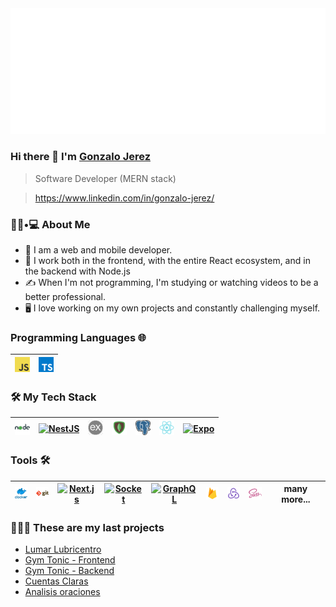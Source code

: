 <img src="https://github.com/GonzaJerez/gonzajerez/blob/main/svg.svg"/>

### Hi there 👋 I'm [Gonzalo Jerez](https://www.linkedin.com/in/gonzalo-jerez-8089b918b/)
> Software Developer (MERN stack)

> https://www.linkedin.com/in/gonzalo-jerez/


<h3> 👨🏻•💻 About Me </h3>


- 📱 I am a web and mobile developer.
- 🌱 I work both in the frontend, with the entire React ecosystem, and in the backend with Node.js
- ✍️ When I'm not programming, I'm studying or watching videos to be a better professional.
- 🖥  I love working on my own projects and constantly challenging myself.


### Programming Languages 🌐

| [<img src="https://raw.githubusercontent.com/github/explore/80688e429a7d4ef2fca1e82350fe8e3517d3494d/topics/javascript/javascript.png" alt="Javascript" width="24">](https://developer.mozilla.org/es/docs/Web/JavaScript) | [<img src="https://raw.githubusercontent.com/github/explore/80688e429a7d4ef2fca1e82350fe8e3517d3494d/topics/typescript/typescript.png" alt="ts logo" width="24">](https://www.typescriptlang.org/) 
|---|---|



<h3>🛠 My Tech Stack</h3>

| [<img src="https://raw.githubusercontent.com/sachinverma53121/sachinverma53121/master/icons/node.png" alt="Node" width="24">](https://nodejs.org/es/) | [<img src="https://d33wubrfki0l68.cloudfront.net/e937e774cbbe23635999615ad5d7732decad182a/26072/logo-small.ede75a6b.svg" alt="NestJS" width="24">](https://nestjs.com/) | [<img src="https://raw.githubusercontent.com/sachinverma53121/sachinverma53121/master/icons/express.png" alt="Express" width="24">](https://expressjs.com/es/)| [<img src="https://raw.githubusercontent.com/sachinverma53121/sachinverma53121/master/icons/mongo.png" alt="Mongo" width="24">](https://www.mongodb.com/es) | [<img src="https://raw.githubusercontent.com/github/explore/80688e429a7d4ef2fca1e82350fe8e3517d3494d/topics/postgresql/postgresql.png" alt="Mongo" width="24">](https://www.mongodb.com/es) | [<img src="https://raw.githubusercontent.com/sachinverma53121/sachinverma53121/master/icons/react.png" alt="React" width="24">](https://es.reactjs.org/) | [<img src="https://static.expo.dev/static/favicon-light-48x48.png" alt="Expo" width="24">](https://expo.dev/)| 
|---|---|---|---|---|---|---|



### Tools 🛠️

| [<img src="https://raw.githubusercontent.com/github/explore/80688e429a7d4ef2fca1e82350fe8e3517d3494d/topics/docker/docker.png" alt="Docker" width="24">](https://www.docker.com/) | [<img src="https://raw.githubusercontent.com/github/explore/80688e429a7d4ef2fca1e82350fe8e3517d3494d/topics/git/git.png" alt="Git" width="24">](https://git-scm.com/) | [<img src="https://nextjs.org/static/favicon/favicon-32x32.png" alt="Next.js" width="24">](https://nextjs.org/) | [<img src="https://socket.io/images/logo.svg" alt="Socket" width="24">](https://socket.io/) | [<img src="https://graphql.org/img/brand/logos/logo.svg" alt="GraphQL" width="24">](https://graphql.org/) | [<img src="https://raw.githubusercontent.com/github/explore/80688e429a7d4ef2fca1e82350fe8e3517d3494d/topics/firebase/firebase.png" alt="firebase" width="24">](https://firebase.google.com/) | [<img src="https://raw.githubusercontent.com/sachinverma53121/sachinverma53121/master/icons/redux.png" alt="Redux" width="24">](https://es.redux.js.org/) | [<img src="https://raw.githubusercontent.com/github/explore/80688e429a7d4ef2fca1e82350fe8e3517d3494d/topics/sass/sass.png" alt="Sass" width="24">](https://sass-lang.com/) |  many more...
|---|---|---|---|---|---|---|---|---|

### 👨🏽‍💻 These are my last projects

- [Lumar Lubricentro](https://lumar-lubricentro.vercel.app)
- [Gym Tonic - Frontend](https://github.com/GonzaJerez/rutinas-app-front)
- [Gym Tonic - Backend](https://github.com/GonzaJerez/rutinas-app)
- [Cuentas Claras](https://github.com/GonzaJerez/cuentas-claras)
- [Analisis oraciones](https://github.com/GonzaJerez/analisis-oraciones)
